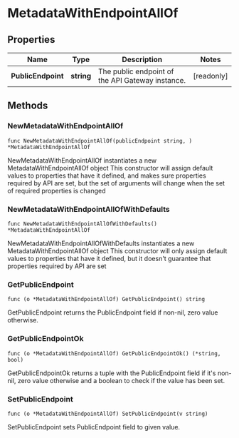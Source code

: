 # MetadataWithEndpointAllOf

## Properties

|Name | Type | Description | Notes|
|------------ | ------------- | ------------- | -------------|
|**PublicEndpoint** | **string** | The public endpoint of the API Gateway instance.  | [readonly] |

## Methods

### NewMetadataWithEndpointAllOf

`func NewMetadataWithEndpointAllOf(publicEndpoint string, ) *MetadataWithEndpointAllOf`

NewMetadataWithEndpointAllOf instantiates a new MetadataWithEndpointAllOf object
This constructor will assign default values to properties that have it defined,
and makes sure properties required by API are set, but the set of arguments
will change when the set of required properties is changed

### NewMetadataWithEndpointAllOfWithDefaults

`func NewMetadataWithEndpointAllOfWithDefaults() *MetadataWithEndpointAllOf`

NewMetadataWithEndpointAllOfWithDefaults instantiates a new MetadataWithEndpointAllOf object
This constructor will only assign default values to properties that have it defined,
but it doesn't guarantee that properties required by API are set

### GetPublicEndpoint

`func (o *MetadataWithEndpointAllOf) GetPublicEndpoint() string`

GetPublicEndpoint returns the PublicEndpoint field if non-nil, zero value otherwise.

### GetPublicEndpointOk

`func (o *MetadataWithEndpointAllOf) GetPublicEndpointOk() (*string, bool)`

GetPublicEndpointOk returns a tuple with the PublicEndpoint field if it's non-nil, zero value otherwise
and a boolean to check if the value has been set.

### SetPublicEndpoint

`func (o *MetadataWithEndpointAllOf) SetPublicEndpoint(v string)`

SetPublicEndpoint sets PublicEndpoint field to given value.



